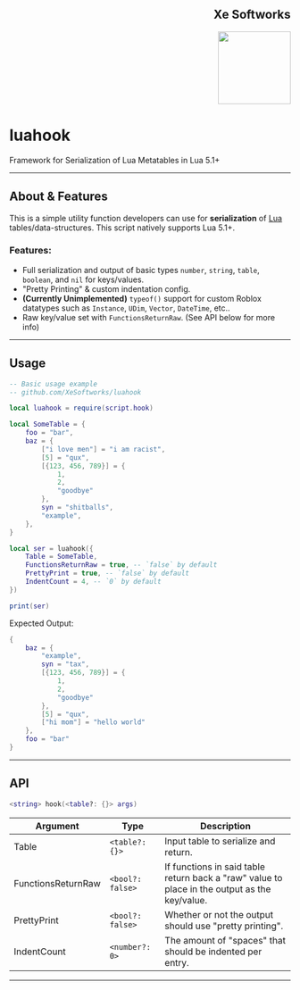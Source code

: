 <div align=right>
<h2 align=right> Xe Softworks </h2>
<img src="https://camo.githubusercontent.com/beb0b377380084d9906e6c317706af49db4463f2fd37818cb7758bd21f5867ed/68747470733a2f2f64726976652e6c756c7a622e696e2f66696c652e7068703f713d363336386165616263663838312e706e672367682d6461726b2d6d6f64652d6f6e6c79" height=130 width=130>
</div>

# luahook
Framework for Serialization of Lua Metatables in Lua 5.1+

___

## About & Features
This is a simple utility function developers can use for **serialization** of [Lua](https://lua.org) tables/data-structures. This script natively supports Lua 5.1+.

### Features:
- Full serialization and output of basic types `number`, `string`, `table`, `boolean`, and `nil` for keys/values.
- "Pretty Printing" & custom indentation config.
- **(Currently Unimplemented)** `typeof()` support for custom Roblox datatypes such as `Instance`, `UDim`, `Vector`, `DateTime`, etc..
- Raw key/value set with `FunctionsReturnRaw`. (See API below for more info)

___

## Usage
```lua
-- Basic usage example
-- github.com/XeSoftworks/luahook

local luahook = require(script.hook)

local SomeTable = {
    foo = "bar",
    baz = {
        ["i love men"] = "i am racist",
        [5] = "qux",
        [{123, 456, 789}] = {
            1,
            2,
            "goodbye"
        },
        syn = "shitballs",
        "example",
    },
}

local ser = luahook({
    Table = SomeTable,
    FunctionsReturnRaw = true, -- `false` by default
    PrettyPrint = true, -- `false` by default
    IndentCount = 4, -- `0` by default
})

print(ser)
```

Expected Output:
```lua
{
    baz = {
        "example",
        syn = "tax",
        [{123, 456, 789}] = {
            1,
            2,
            "goodbye"
        },
        [5] = "qux",
        ["hi mom"] = "hello world"
    },
    foo = "bar"
}
```

___

## API
```lua
<string> hook(<table?: {}> args)
```
| Argument | Type | Description |
|----------|------|-------------|
| Table | `<table?: {}>` | Input table to serialize and return. |
| FunctionsReturnRaw | `<bool?: false>` | If functions in said table return back a "raw" value to place in the output as the key/value. |
| PrettyPrint | `<bool?: false>` | Whether or not the output should use "pretty printing". |
| IndentCount | `<number?: 0>` | The amount of "spaces" that should be indented per entry. |

___


